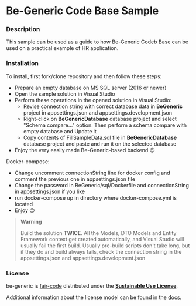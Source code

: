 # Be-Generic Code Base Sample

### Description

This sample can be used as a guide to how Be-Generic Codeb Base can be used on a practical example of HR application.

### Installation

To install, first fork/clone repository and then follow these steps:
 - Prepare an empty database on MS SQL server (2016 or newer)
 - Open the sample solution in Visual Studio
 - Perform these operations in the opened solution in Visual Studio:
   - Revise connection string with correct database data in **BeGeneric** project in appsettings.json and appsettings.development.json
   - Right-click on **BeGenericDatabase** database project and select "Schema compare..." option. Then perform a schema compare with empty database and Update it
   - Copy contents of FillSampleData.sql file in **BeGenericDatabase** database project and paste and run it on the selected database
 - Enjoy the very easily made Be-Generic-based backend 😉
 
 Docker-compose:
 - Change uncomment connectionString line for docker config and comment the previous one in appsettings.json file
 - Change the password in BeGeneric/sql/Dockerfile and connectionString in appsettings.json if you like
 - run docker-compose up in directory where docker-compose.yml is located
 - Enjoy 😉
 
> **Warning**
>
> Build the solution **TWICE**. All the Models, DTO Models and Entity Framework context get created automatically, and Visual Studio will usually fail the first build. Usually pre-build scripts don't take long, but if they do and build always fails, check the connection string in the appsettings.json and appsettings.development.json


### License

be-generic is [fair-code](http://faircode.io) distributed under the
[**Sustainable Use License**](https://github.com/be-generic/be-generic/blob/main/LICENSE.md).

Additional information about the license model can be found in the
[docs](https://be-generic.com/).
